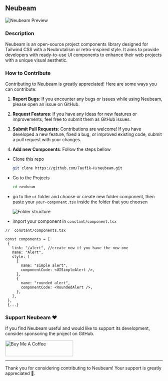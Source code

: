 ## Neubeam

![Neubeam Preview](https://raw.githubusercontent.com/Taufik-H/neubeam/main/public/bg.png)

### Description

Neubeam is an open-source project components library designed for Tailwind CSS with a Neubrutalism or retro-inspired style. It aims to provide developers with ready-to-use UI components to enhance their web projects with a unique visual aesthetic.

### How to Contribute

Contributing to Neubeam is greatly appreciated! Here are some ways you can contribute:

1. **Report Bugs**: If you encounter any bugs or issues while using Neubeam, please open an issue on GitHub.
2. **Request Features**: If you have any ideas for new features or improvements, feel free to submit them as GitHub issues.

3. **Submit Pull Requests**: Contributions are welcome! If you have developed a new feature, fixed a bug, or improved existing code, submit a pull request with your changes.

 

4. **Add new Components**: Follow the steps bellow
- Clone this repo 
   ```bash
   git clone https://github.com/Taufik-H/neubeam.git
   ```
- Go to the Projects
   ```bash
   cd neubeam
   ```

- go to the `ui` folder and choose or create new folder component, then paste your ``your-component.tsx`` inside the folder that you choosen

   ![Folder structure](https://raw.githubusercontent.com/Taufik-H/neubeam/main/public/folder.png)

 - import your component in `constant/component.tsx`

 ```tsx
//  constant/components.tsx

 const components = [
  {
    link: "/alert", //create new if you have the new one                      
    name: "Alert",
    style: [
      {
        name: "simple alert",
        componentCode: <UISimpleAlert />,
      },
      {
        name: "rounded alert",
        componentCode: <RoundedAlert />,
      },
    ],
  },
  {...}
 ```
### Support Neubeam ❤️

If you find Neubeam useful and would like to support its development, consider sponsoring the project on GitHub.

<a href="https://www.buymeacoffee.com/opik" target="_blank"><img src="https://cdn.buymeacoffee.com/buttons/v2/default-green.png" alt="Buy Me A Coffee" style="height: 50px !important;width: 217px !important;" ></a>

---

Thank you for considering contributing to Neubeam! Your support is greatly appreciated 🤝.
